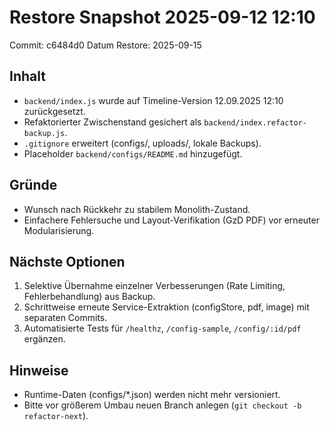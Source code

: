 # Restore Snapshot 2025-09-12 12:10

Commit: c6484d0
Datum Restore: 2025-09-15

## Inhalt
- `backend/index.js` wurde auf Timeline-Version 12.09.2025 12:10 zurückgesetzt.
- Refaktorierter Zwischenstand gesichert als `backend/index.refactor-backup.js`.
- `.gitignore` erweitert (configs/, uploads/, lokale Backups).
- Placeholder `backend/configs/README.md` hinzugefügt.

## Gründe
- Wunsch nach Rückkehr zu stabilem Monolith-Zustand.
- Einfachere Fehlersuche und Layout-Verifikation (GzD PDF) vor erneuter Modularisierung.

## Nächste Optionen
1. Selektive Übernahme einzelner Verbesserungen (Rate Limiting, Fehlerbehandlung) aus Backup.
2. Schrittweise erneute Service-Extraktion (configStore, pdf, image) mit separaten Commits.
3. Automatisierte Tests für `/healthz`, `/config-sample`, `/config/:id/pdf` ergänzen.

## Hinweise
- Runtime-Daten (configs/*.json) werden nicht mehr versioniert.
- Bitte vor größerem Umbau neuen Branch anlegen (`git checkout -b refactor-next`).
